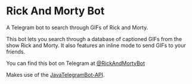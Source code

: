 # Rick And Morty Bot

A Telegram bot to search through GIFs of Rick and Morty.

This bot lets you search through a database of captioned GIFs from the show Rick and Morty. It also features an inline mode to send GIFs to your friends.

You can find this bot on Telegram at [@RickAndMortyBot](http://t.me/RickAndMortyBot)

Makes use of the [JavaTelegramBot-API](https://github.com/zackpollard/JavaTelegramBot-API).
